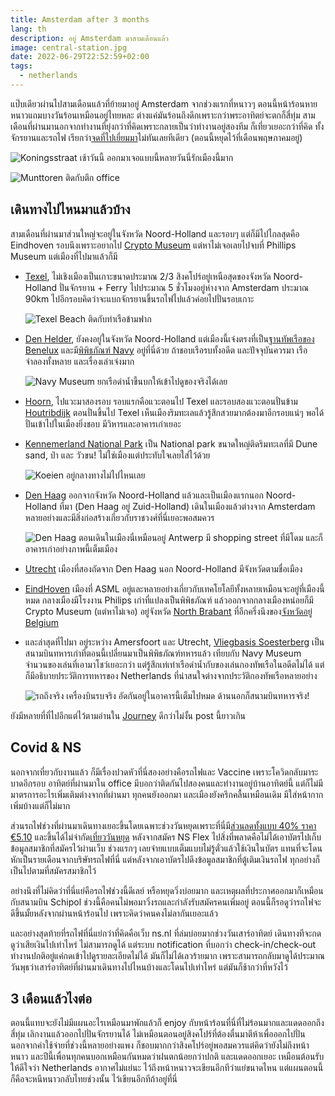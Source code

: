 ```yaml
---
title: Amsterdam after 3 months
lang: th
description: อยู่ Amsterdam มาสามเดือนแล้ว
image: central-station.jpg
date: 2022-06-29T22:52:59+02:00
tags:
  - netherlands
---
```


แป๊บเดียวผ่านไปสามเดือนแล้วที่ย้ายมาอยู่ Amsterdam จากช่วงแรกที่หนาวๆ ตอนนี้หน้าร้อนหายหนาวแถมบางวันร้อนเหมือนอยู่ไทยหละ ต่างแค่มันร้อนถึงดึกเพราะกว่าพระอาทิตย์จะตกก็สี่ทุ่ม สามเดือนที่ผ่านมานอกจากทำงานที่ยุ่งกว่าที่คิดเพราะกลายเป็นว่าทำงานอยู่สองทีม ก็เที่ยวเยอะกว่าที่คิด ทั้งจักรยานและรถไฟ เรียกว่า[จดที่ไปเยี่ยมมา](/journeys/amsterdam/)ไม่ทันเลยทีเดียว (ตอนนี้หยุดไว้ที่เดือนพฤษภาคมอยู่)

![Koningsstraat เช้าวันนี้ ออกมาเจอแบบนี้หลายวันนี่รักเมืองนี้มาก](koningsstraat.jpg)

![Munttoren ติดกับตึก office](munttoren.jpg)

## เดินทางไปไหนมาแล้วบ้าง

สามเดือนที่ผ่านมาส่วนใหญ่จะอยู่ในจังหวัด Noord-Holland และรอบๆ แต่ก็มีไปไกลสุดคือ Eindhoven รอบนึงเพราะอยากไป [Crypto Museum](https://www.cryptomuseum.com/) แต่หาไม่เจอเลยไปจบที่ Phillips Museum แต่เมืองที่ไปมาแล้วก็มี

- [Texel](https://en.wikipedia.org/wiki/Texel), ไม่เชิงเมืองเป็นเกาะขนาดประมาณ 2/3 สิงคโปร์อยู่เหนือสุดของจังหวัด Noord-Holland ปั่นจักรยาน + Ferry ไปประมาณ 5 ชั่วโมงอยู่ห่างจาก Amsterdam ประมาณ 90km ไปอีกรอบคิดว่าจะแบกจักรยานขึ้นรถไฟไปแล้วค่อยไปปั่นรอบเกาะ

  ![Texel Beach ติดกับท่าเรือข้ามฟาก](texel-beach.jpg)

- [Den Helder](https://en.wikipedia.org/wiki/Den_Helder), ยังคงอยู่ในจังหวัด Noord-Holland แต่เมืองนี้เจ๋งตรงที่เป็น[ฐานทัพเรือของ Benelux](https://english.defensie.nl/organisation/navy/navy-units/admiralty-benelux) และมี[พิพิธภัณฑ์ Navy](https://www.marinemuseum.nl/en/) อยู่ที่นี่ด้วย ถ้าชอบเรือรบทั้งอดีต และปัจจุบันควรมา เรือจำลองทั้งหลาย และเรื่องเล่าเจ๋งมาก

  ![Navy Museum ยกเรือดำน้ำขึ้นบกให้เข้าไปดูของจริงได้เลย](navy-museum.jpg)

- [Hoorn](https://en.wikipedia.org/wiki/Hoorn), ไปแวะมาสองรอบ รอบแรกคือแวะตอนไป Texel และรอบสองแวะตอนปั่นข้าม [Houtribdijk](https://en.wikipedia.org/wiki/Houtribdijk) ตอนปั่นขึ้นไป Texel เห็นเมืองริมทะเลแล้วรู้สึกสวยมากต้องมาอีกรอบแน่ๆ พอได้ปั่นเข้าไปในเมืองยิ่งชอบ มีวิหารและอาคารเก่าเยอะ
- [Kennemerland National Park](https://en.wikipedia.org/wiki/Zuid-Kennemerland_National_Park) เป็น National park ขนาดใหญ่ติดริมทะเลที่มี Dune sand, ป่า และ วัวขน! ไม่ใช่เมืองแต่ประทับใจเลยใส่ไว้ด้วย

  ![Koeien อยู่กลางทางไม่ไปไหนเลย](koeien.jpg)

- [Den Haag](https://nl.wikipedia.org/wiki/Den_Haag) ออกจากจังหวัด Noord-Holland แล้วและเป็นเมืองแรกนอก Noord-Holland ที่มา (Den Haag อยู่ Zuid-Holland) เดินในเมืองแล้วต่างจาก Amsterdam หลายอย่างและมีสิ่งก่อสร้างเกี่ยวกับราชวงศ์ที่นี่เยอะพอสมควร

  ![Den Haag ตอนเดินในเมืองนี่เหมือนอยู่ Antwerp มี shopping street ที่มีโดม และก็อาคารเก่าอย่างภาพนี้เต็มเมือง](denhaag.jpg)

- [Utrecht](https://en.wikipedia.org/wiki/Utrecht) เมืองที่สองถัดจาก Den Haag นอก Noord-Holland มีจังหวัดตามชื่อเมือง
- [EindHoven](https://en.wikipedia.org/wiki/Eindhoven) เมืองที่ ASML อยู่และหลายอย่างเกี่ยวกับเทคโยโลยีทั้งหลายเหมือนจะอยู่ที่เมืองนี้หมด กลางเมืองมีโรงงาน Philips เก่าที่แปลงเป็นพิพิธภัณฑ์ แล้วออกจากกลางเมืองหน่อยก็มี Crypto Museum (แต่หาไม่เจอ) อยู่จังหวัด [North Brabant](https://en.wikipedia.org/wiki/North_Brabant) ที่อีกครึ่งนึงของ[จังหวัดอยู่ Belgium](https://en.wikipedia.org/wiki/Province_of_Brabant)
- และล่าสุดที่ไปมา อยู่ระหว่าง Amersfoort และ Utrecht, [Vliegbasis Soesterberg](https://en.wikipedia.org/wiki/Soesterberg_Air_Base) เป็นสนามบินทหารเก่าที่ตอนนี้เปลี่ยนมาเป็นพิพิธภัณฑ์ทหารแล้ว เทียบกับ Navy Museum จำนวนของเล่นที่เอามาโชว์เยอะกว่า แต่รู้สึกเท่เท่าเรือดำน้ำกับของเล่นกองทัพเรือในอดีตไม่ได้ แต่ก็มีอธิบายประวัติการทหารของ Netherlands ที่น่าสนใจต่างจากประวัติกองทัพเรือหลายอย่าง

  ![รถถึงจริง เครื่องบินรบจริง อัดกันอยู่ในอาคารนี้เต็มไปหมด ด้านนอกก็สนามบินทหารจริง!](nmm.jpg)

ยังมีหลายที่ที่ไปอีกแต่ไว้ตามอ่านใน [Journey](/journeys/amsterdam/) ดีกว่าไม่งั้น post นี้ยาวเกิน

## Covid & NS

นอกจากเที่ยวกับงานแล้ว ก็มีเรื่องปวดหัวที่นี่สองอย่างคือรถไฟและ Vaccine เพราะโควิดกลับมาระบาดอีกรอบ อาทิตย์ที่ผ่านมาใน office มีบอกว่าติดกันไปสองคนและทำงานอยู่บ้านอาทิตย์นี้ แต่ก็ไม่มีมาตรการอะไรเพิ่มเติมต่างจากที่ผ่านมา ทุกคนยังออกมา และเมืองยังครึกคลื้นเหมือนเดิม มีใส่หน้ากากเพิ่มบ้างแต่ก็ไม่มาก

ส่วนรถไฟช่วงที่ผ่านมาเดินทางเยอะขึ้นโดยเฉพาะช่วงวันหยุดเพราะที่นี่มี[ส่วนลดทั้งแบบ 40% ราคา €5.10](https://www.ns.nl/nsflex/webshop#/bestelling/producten/2) และขึ้นได้ไม่จำกัด[เที่ยววันหยุด](https://www.ns.nl/nsflex/webshop#/bestelling/producten/4) หลังจากสมัคร NS Flex ไปสิ่งที่พลาดคือไม่ได้เอาบัตรไปเก็บข้อมูลสมาชิกที่สมัครไว้ผ่านเว็บ ช่วงแรกๆ เลยจ่ายแบบเต็มแบบไม่รู้ตั๋วแล้วใช้เงินในบัตร แทนที่จะโดนหักเป็นรายเดือนจากบริษัทรถไฟที่นี่ แต่หลังจากเอาบัตรไปดึงข้อมูลสมาชิกที่ตู้เติมเงินรถไฟ ทุกอย่างก็เป็นไปตามที่สมัครสมาชิกไว้

อย่างนึงที่ไม่คิดว่าที่นี่แย่คือรถไฟช่วงนี้ดีเลย์ หรือหยุดวิ่งบ่อยมาก และเหตุผลที่ประกาศออกมาก็เหมือนกับสนามบิน Schipol ช่วงนี้คือคนไม่พอมาวิ่งรถและกำลังรับสมัครคนเพิ่มอยู่ ตอนนี้ก็รอดูว่ารถไฟจะดีขึ้นมั้ยหลังจากผ่านหน้าร้อนไป เพราะคิดว่าคนคงไม่ลากันเยอะแล้ว

และอย่างสุดท้ายที่รถไฟที่นี่แย่กว่าที่คิดคือเว็บ ns.nl ที่ล่มบ่อยมากช่วงวันเสาร์อาทิตย์ เดินทางทีจะกดดูว่าเสียเงินไปเท่าไหร่ ไม่สามารถดูได้ แต่ระบบ notification ที่บอกว่า check-in/check-out ทำงานปกติอยู่แค่กดเข้าไปดูรายละเอียดไม่ได้ มันก็ไม่ได้เลวร้ายมาก เพราะสามารถกลับมาดูได้ประมาณวันพุธว่าเสาร์อาทิตย์ที่ผ่านมาเดินทางไปไหนบ้างและโดนไปเท่าไหร่ แต่มันก็ช้ากว่าที่หวังไว้

## 3 เดือนแล้วไงต่อ

ตอนนี้แทบจะยังไม่มีแผนอะไรเหมือนมาพักแล้วก็ enjoy กับหน้าร้อนที่นี่ที่ไม่ร้อนมากและแดดออกถึงสี่ทุ่ม เลิกงานแล้วออกไปปั่นจักรยานได้ ไม่เหมือนตอนอยู่สิงคโปร์ที่ต้องตื่นมาตีห้าเพื่อออกไปปั่น
นอกจากค่าใช้จ่ายที่ช่วงนี้หลายอย่างแพง ก็ชอบมากกว่าสิงคโปร์อยู่พอสมควรแต่คิดว่ายังไม่ถึงหน้าหนาว และปีนี้เพื่อนทุกคนบอกเหมือนกันหมดว่าฝนตกน้อยกว่าปกติ และแดดออกเยอะ เหมือนต้อนรับให้ดีใจว่า Netherlands อากาศไม่แย่นะ
ไว้ถึงหน้าหนาวจะเขียนอีกทีว่าแย่ขนาดไหน แต่แผนตอนนี้ก็คือจะหนีหนาวกลับไทยช่วงนั้น ไว้เขียนอีกทีถ้าอยู่ที่นี่
